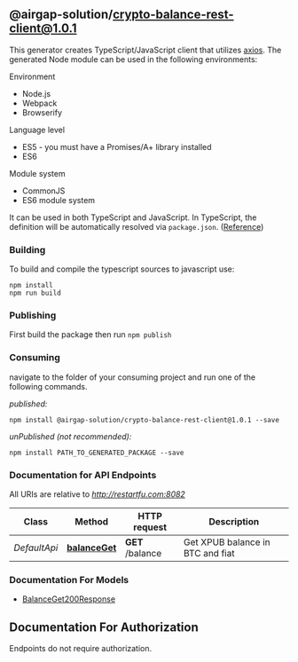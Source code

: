 ## @airgap-solution/crypto-balance-rest-client@1.0.1

This generator creates TypeScript/JavaScript client that utilizes [axios](https://github.com/axios/axios). The generated Node module can be used in the following environments:

Environment
* Node.js
* Webpack
* Browserify

Language level
* ES5 - you must have a Promises/A+ library installed
* ES6

Module system
* CommonJS
* ES6 module system

It can be used in both TypeScript and JavaScript. In TypeScript, the definition will be automatically resolved via `package.json`. ([Reference](https://www.typescriptlang.org/docs/handbook/declaration-files/consumption.html))

### Building

To build and compile the typescript sources to javascript use:
```
npm install
npm run build
```

### Publishing

First build the package then run `npm publish`

### Consuming

navigate to the folder of your consuming project and run one of the following commands.

_published:_

```
npm install @airgap-solution/crypto-balance-rest-client@1.0.1 --save
```

_unPublished (not recommended):_

```
npm install PATH_TO_GENERATED_PACKAGE --save
```

### Documentation for API Endpoints

All URIs are relative to *http://restartfu.com:8082*

Class | Method | HTTP request | Description
------------ | ------------- | ------------- | -------------
*DefaultApi* | [**balanceGet**](docs/DefaultApi.md#balanceget) | **GET** /balance | Get XPUB balance in BTC and fiat


### Documentation For Models

 - [BalanceGet200Response](docs/BalanceGet200Response.md)


<a id="documentation-for-authorization"></a>
## Documentation For Authorization

Endpoints do not require authorization.

